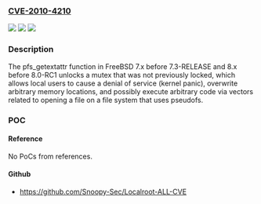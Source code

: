 ### [CVE-2010-4210](https://cve.mitre.org/cgi-bin/cvename.cgi?name=CVE-2010-4210)
![](https://img.shields.io/static/v1?label=Product&message=n%2Fa&color=blue)
![](https://img.shields.io/static/v1?label=Version&message=n%2Fa&color=blue)
![](https://img.shields.io/static/v1?label=Vulnerability&message=n%2Fa&color=brighgreen)

### Description

The pfs_getextattr function in FreeBSD 7.x before 7.3-RELEASE and 8.x before 8.0-RC1 unlocks a mutex that was not previously locked, which allows local users to cause a denial of service (kernel panic), overwrite arbitrary memory locations, and possibly execute arbitrary code via vectors related to opening a file on a file system that uses pseudofs.

### POC

#### Reference
No PoCs from references.

#### Github
- https://github.com/Snoopy-Sec/Localroot-ALL-CVE

